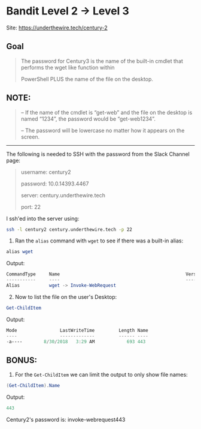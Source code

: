 # Bandit Level 2 → Level 3

Site: https://underthewire.tech/century-2
## Goal
> The password for Century3 is the name of the built-in cmdlet that performs the wget like function within 
> 
> PowerShell PLUS the name of the file on the desktop.

## NOTE:
> – If the name of the cmdlet is “get-web” and the file on the desktop is named “1234”, the password would be “get-web1234”.
> 
> – The password will be lowercase no matter how it appears on the screen.
-----------------

The following is needed to SSH with the password from the Slack Channel page:
> username: century2
> 
> password: 10.0.14393.4467
> 
> server: century.underthewire.tech
> 
> port: 22

I ssh'ed into the server using:
```bash
ssh -l century2 century.underthewire.tech -p 22
```
1. Ran the `alias` command with `wget` to see if there was a built-in alias:
```powershell
alias wget
```
Output:
```powershell
CommandType     Name                                               Version    Source
-----------     ----                                               -------    ------
Alias           wget -> Invoke-WebRequest
```
2. Now to list the file on the user's Desktop:
```powershell
Get-ChildItem
```
Output:
```powershell
Mode                LastWriteTime         Length Name
----                -------------         ------ ----
-a----        8/30/2018   3:29 AM            693 443
```
## BONUS:
1. For the `Get-ChildItem` we can limit the output to only show file names:
```powershell
(Get-ChildItem).Name
```
Output:
```powershell
443
```

Century2's password is: invoke-webrequest443
